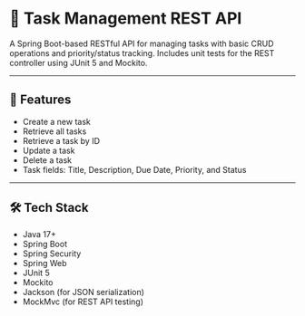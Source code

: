 # 📝 Task Management REST API

A Spring Boot-based RESTful API for managing tasks with basic CRUD operations and priority/status tracking. Includes unit tests for the REST controller using JUnit 5 and Mockito.

---

## 📌 Features

- Create a new task
- Retrieve all tasks
- Retrieve a task by ID
- Update a task
- Delete a task
- Task fields: Title, Description, Due Date, Priority, and Status

---

## 🛠️ Tech Stack

- Java 17+
- Spring Boot
- Spring Security
- Spring Web
- JUnit 5
- Mockito
- Jackson (for JSON serialization)
- MockMvc (for REST API testing)
